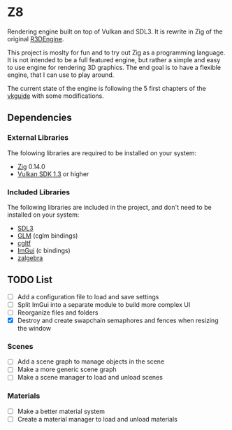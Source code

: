 # Z8

Rendering engine built on top of Vulkan and SDL3. It is rewrite in Zig of the original [R3DEngine](https://github.com/MrScriptX/R3D_Engine).

This project is moslty for fun and to try out Zig as a programming language.
It is not intended to be a full featured engine, but rather a simple and easy to use engine for rendering 3D graphics.
The end goal is to have a flexible engine, that I can use to play around.

The current state of the engine is following the 5 first chapters of the [vkguide](https://vkguide.dev/) with some modifications.

## Dependencies

### External Libraries

The folowing libraries are required to be installed on your system:

- [Zig](https://ziglang.org/) 0.14.0
- [Vulkan SDK 1.3](https://vulkan.lunarg.com/) or higher

### Included Libraries

The following libraries are included in the project, and don't need to be installed on your system:

- [SDL3](https://wiki.libsdl.org/SDL3/FrontPage)
- [GLM](https://github.com/recp/cglm) (cglm bindings)
- [cgltf](https://github.com/jkuhlmann/cgltf)
- [ImGui](https://github.com/dearimgui/dear_bindings) (c bindings)
- [zalgebra](https://github.com/kooparse/zalgebra)

## TODO List

- [ ] Add a configuration file to load and save settings
- [ ] Split ImGui into a separate module to build more complex UI
- [ ] Reorganize files and folders
- [x] Destroy and create swapchain semaphores and fences when resizing the window

### Scenes

- [ ] Add a scene graph to manage objects in the scene
- [ ] Make a more generic scene graph
- [ ] Make a scene manager to load and unload scenes

### Materials

- [ ] Make a better material system
- [ ] Create a material manager to load and unload materials
